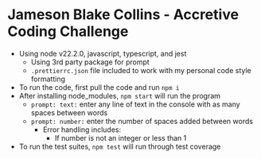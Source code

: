 # Jameson Blake Collins - Accretive Coding Challenge

-   Using node v22.2.0, javascript, typescript, and jest
    -   Using 3rd party package for prompt
    -   `.prettierrc.json` file included to work with my personal code style formatting
-   To run the code, first pull the code and run `npm i`
-   After installing node_modules, `npm start` will run the program
    -   `prompt: text:` enter any line of text in the console with as many spaces between words
    -   `prompt: number:` enter the number of spaces added between words
        -   Error handling includes:
            -   If number is not an integer or less than 1
-   To run the test suites, `npm test` will run through test coverage
